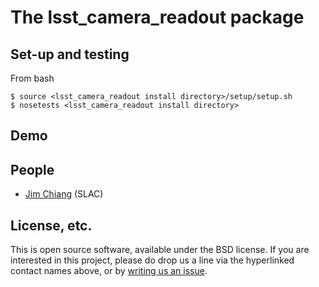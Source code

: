 # The lsst_camera_readout package

## Set-up and testing
From bash
```
$ source <lsst_camera_readout install directory>/setup/setup.sh
$ nosetests <lsst_camera_readout install directory>
```

## Demo

## People
* [Jim Chiang](https://github.com/DarkEnergyScienceCollaboration/lsst_camera_readout/issues/new?body=@jchiang87) (SLAC)

## License, etc.

This is open source software, available under the BSD license. If you are interested in this project, please do drop us a line via the hyperlinked contact names above, or by [writing us an issue](https://github.com/DarkEnergyScienceCollaboration/lsst_camera_readout/issues/new).
